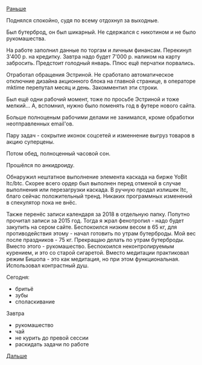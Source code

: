 [Раньше](2019.01.08.md)

Поднялся спокойно, судя по всему отдохнул за выходные.

Был бутерброд, он был шикарный. Не сдержался с никотином и не было рукомашества.

На работе заполнил данные по торгам и личным финансам. Перекинул 3'400 р. на кредитку. Завтра надо будет 7'000 р. наликом на карту забросить. Предстоит голодный январь. Плюс ещё перчатки порвались.

Отработал обращения Эстриной. Не сработало автоматическое отключние дизайна акционного блока на главной странице, в операторе mktime перепутал месяц и день. Закомментил эти строки.

Был ещё одни рабочий момент, тоже по просьбе Эстриной и тоже мелкий... А, вспомнил, нужно было поменять год в футере нового сайта.

Больше полноценым рабочими делами не занимался, кроме обработки неотправленных email'ов.

Пару задач - сокрытие иконок соцсетей и изменнение выгруз товаров в акцию суперцены.

Потом обед, полноценный часовой сон.

Прошёлся по анкидроиду.

Обнаружил нештатное выполнение элемента каскада на бирже YoBit ltc/btc. Скорее всего ордер был выполнен перед отменой в случае выполнения или перезагрузки каскада. В ручную продал излишек ltc, благо сейчас положительный тренд. Никаких программных изменений в спекулятор пока не внёс.

Также перенёс записи календаря за 2018 в отдельную папку. Попутно прочитал записи за 2015 год.
Тогда я жрал фенотропил - надо будет закупить на сером сайте.
Беспокоился низким весом в 65 кг, для противодействия этому - начал готовить по утрам бутерброды. Мой вес после праздников - 75 кг. Прекращаю делать по утрам бутерброды. Вместо этого - рукомашество.
Беспокоился неконтролируемым курением, и это со старой сигаретой.
Вместо медитации практиковал режим Бишопа - это как медитация, но при этом функциональная.
Использовал контрастный душ.

Сегодня:
  - бритьё
  - зубы
  - споласкивание

Завтра
  - рукомашество
  - чай
  - не курить до превой сессии
  - раскидать задачи по работе

 [Дальше](2019.01.10.md)